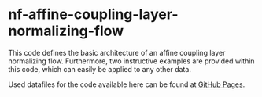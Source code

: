 # nf-affine-coupling-layer-normalizing-flow
This code defines the basic architecture of an affine coupling layer normalizing flow. Furthermore, two instructive examples are provided within this code, which can
easily be applied to any other data.

Used datafiles for the code available here can be found at
[GitHub Pages](https://drive.google.com/drive/folders/17lcfrmmpRfvHvpwLLlfFn-v9qjC2v58M?usp=drive_link/).

